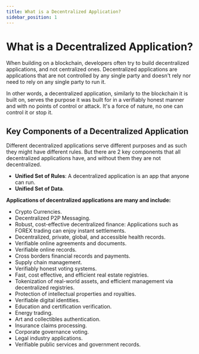 ```yaml
---
title: What is a Decentralized Application?
sidebar_position: 1
---
```


# What is a Decentralized Application?

When building on a blockchain, developers often try to build decentralized applications, and not centralized ones. Decentralized applications are applications that are not controlled by any single party and doesn't rely nor need to rely on any single party to run it.

In other words, a decentralized application, similarly to the blockchain it is built on, serves the purpose it was built for in a verifiably honest manner and with no points of control or attack. It's a force of nature, no one can control it or stop it.

## Key Components of a Decentralized Application

Different decentralized applications serve different purposes and as such they might have different rules. But there are 2 key components that all decentralized applications have, and without them they are not decentralized.

- **Unified Set of Rules**: A decentralized application is an app that anyone can run.
- **Unified Set of Data**.

**Applications of decentralized applications are many and include:**

- Crypto Currencies.
- Decentralized P2P Messaging.
- Robust, cost-effective decentralized finance: Applications such as FOREX trading can enjoy instant settlements.
- Decentralized, private, global, and accessible health records.
- Verifiable online agreements and documents.
- Verifiable online records.
- Cross borders financial records and payments.
- Supply chain management.
- Verifiably honest voting systems.
- Fast, cost effective, and efficient real estate registries.
- Tokenization of real-world assets, and efficient management via decentralized registries.
- Protection of intellectual properties and royalties.
- Verifiable digital identities.
- Education and certification verification. 
- Energy trading. 
- Art and collectibles authentication. 
- Insurance claims processing. 
- Corporate governance voting. 
- Legal industry applications. 
- Verifiable public services and government records. 